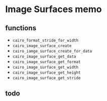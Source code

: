 Image Surfaces memo
===================

functions
---------

* `cairo_format_stride_for_width`
* `cairo_image_surface_create`
* `cairo_iamge_surface_create_for_data`
* `cairo_image_surface_get_data`
* `cairo_image_surface_get_format`
* `cairo_image_surface_get_width`
* `cairo_image_surface_get_height`
* `cairo_image_surface_get_stride`

todo
----
